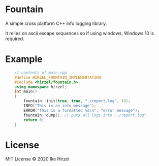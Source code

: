 Fountain
========
A simple cross platform C++ info logging library.

It relies on ascii escape sequences so if using windows, Windows 10 is required.

Example
========
```c++
	// contents of main.cpp
	#define HIRZEL_FOUNTAIN_IMPLEMENTATION
	#include <hirzel/fountain.h>
	using namespace hirzel;
	int main()
	{
		fountain::init(true, true, "./report.log", 15);
		INFO("This is an info message");
		ERROR("This is a formatted %s\n", "error message");
		fountain::dump(); // puts all logs into "./report.log"
		return 0;
	}
```
License
=======
MIT License © 2020 Ike Hirzel
